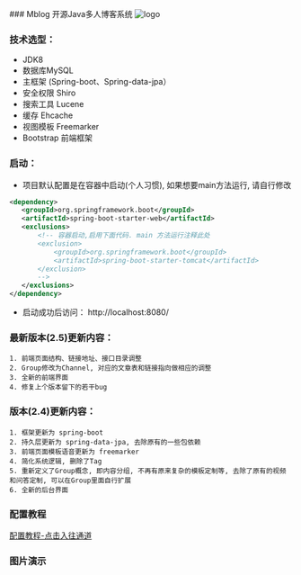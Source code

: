 ﻿﻿### Mblog 开源Java多人博客系统
![logo](https://gitee.com/uploads/images/2017/1221/102716_2e4bbce7_330414.png "mblog-logo.png")
### 技术选型：

* JDK8
* 数据库MySQL
* 主框架 (Spring-boot、Spring-data-jpa）
* 安全权限 Shiro
* 搜索工具 Lucene
* 缓存 Ehcache
* 视图模板 Freemarker
* Bootstrap 前端框架

### 启动：
 - 项目默认配置是在容器中启动(个人习惯), 如果想要main方法运行, 请自行修改
 ```xml
<dependency>
    <groupId>org.springframework.boot</groupId>
    <artifactId>spring-boot-starter-web</artifactId>
    <exclusions>
        <!-- 容器启动,启用下面代码. main 方法运行注释此处
        <exclusion>
            <groupId>org.springframework.boot</groupId>
            <artifactId>spring-boot-starter-tomcat</artifactId>
        </exclusion>
        -->
    </exclusions>
</dependency>
```
- 启动成功后访问： http://localhost:8080/

### 最新版本(2.5)更新内容：
    1. 前端页面结构、链接地址、接口目录调整
    2. Group修改为Channel, 对应的文章表和链接指向做相应的调整
    3. 全新的前端界面
    4. 修复上个版本留下的若干bug
    
### 版本(2.4)更新内容：
    1. 框架更新为 spring-boot
    2. 持久层更新为 spring-data-jpa, 去除原有的一些包依赖
    3. 前端页面模板语音更新为 freemarker
    4. 简化系统逻辑, 删除了Tag
    5. 重新定义了Group概念, 即内容分组, 不再有原来复杂的模板定制等, 去除了原有的视频和问答定制, 可以在Group里面自行扩展
    6. 全新的后台界面

### 配置教程
[配置教程-点击入往通道](http://www.mtons.com/dock/mblog)
    
### 图片演示 


